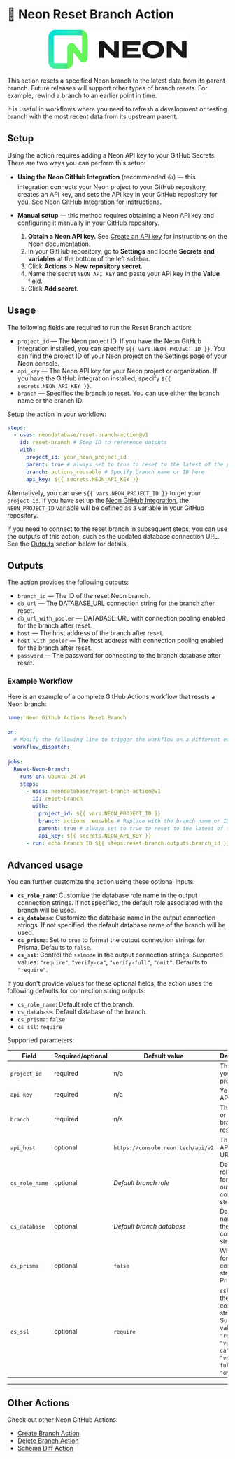 # 🔄 Neon Reset Branch Action

<p align="center">
  <picture>
    <source media="(prefers-color-scheme: dark)" srcset="./docs/logos/neon-logo-dark.svg">
    <img alt="Neon logo" src="./docs/logos/neon-logo-light.svg">
  </picture>
</p>

This action resets a specified Neon branch to the latest data from its parent branch. Future releases will support other types of branch resets. For example, rewind a branch to an earlier point in time.

It is useful in workflows where you need to refresh a development or testing branch with the most recent data from its upstream parent.

## Setup

Using the action requires adding a Neon API key to your GitHub Secrets. There are two ways you can perform this setup:

- **Using the Neon GitHub Integration** (recommended 👍) — this integration connects your Neon project to your GitHub repository, creates an API key, and sets the API key in your GitHub repository for you. See [Neon GitHub Integration](https://neon.tech/docs/guides/neon-github-integration) for instructions.
- **Manual setup** — this method requires obtaining a Neon API key and configuring it manually in your GitHub repository.

  1. **Obtain a Neon API key.** See [Create an API key](https://neon.tech/docs/manage/api-keys#create-an-api-key) for instructions on the Neon documentation.
  2. In your GitHub repository, go to **Settings** and locate **Secrets and variables** at the bottom of the left sidebar.
  3. Click **Actions** > **New repository secret**.
  4. Name the secret `NEON_API_KEY` and paste your API key in the **Value** field.
  5. Click **Add secret**.

## Usage

The following fields are required to run the Reset Branch action:

- `project_id` — The Neon project ID. If you have the Neon GitHub Integration installed, you can specify `${{ vars.NEON_PROJECT_ID }}`. You can find the project ID of your Neon project on the Settings page of your Neon console.
- `api_key` — The Neon API key for your Neon project or organization. If you have the GitHub integration installed, specify `${{ secrets.NEON_API_KEY }}`.
- `branch` — Specifies the branch to reset. You can use either the branch name or the branch ID.

Setup the action in your workflow:

```yml
steps:
  - uses: neondatabase/reset-branch-action@v1
    id: reset-branch # Step ID to reference outputs
    with:
      project_id: your_neon_project_id
      parent: true # always set to true to reset to the latest of the parent branch as only resetting to parent is supported for now
      branch: actions_reusable # Specify branch name or ID here
      api_key: ${{ secrets.NEON_API_KEY }}
```

Alternatively, you can use `${{ vars.NEON_PROJECT_ID }}` to get your `project_id`. If you have set up the [Neon GitHub Integration](https://neon.tech/docs/guides/neon-github-integration), the `NEON_PROJECT_ID` variable will be defined as a variable in your GitHub repository.

If you need to connect to the reset branch in subsequent steps, you can use the outputs of this action, such as the updated database connection URL. See the [Outputs](#outputs) section below for details.

## Outputs

The action provides the following outputs:

- `branch_id` — The ID of the reset Neon branch.
- `db_url` — The DATABASE_URL connection string for the branch after reset.
- `db_url_with_pooler` — DATABASE_URL with connection pooling enabled for the branch after reset.
- `host` — The host address of the branch after reset.
- `host_with_pooler` — The host address with connection pooling enabled for the branch after reset.
- `password` — The password for connecting to the branch database after reset.

### Example Workflow

Here is an example of a complete GitHub Actions workflow that resets a Neon branch:

```yml
name: Neon Github Actions Reset Branch

on:
  # Modify the following line to trigger the workflow on a different event such as push or pull_request as per your requirement. We have used workflow_dispatch for manual triggering in this example.
  workflow_dispatch:

jobs:
  Reset-Neon-Branch:
    runs-on: ubuntu-24.04
    steps:
      - uses: neondatabase/reset-branch-action@v1
        id: reset-branch
        with:
          project_id: ${{ vars.NEON_PROJECT_ID }}
          branch: actions_reusable # Replace with the branch name or ID you want to reset
          parent: true # always set to true to reset to the latest of the parent branch as only resetting to parent is supported for now
          api_key: ${{ secrets.NEON_API_KEY }}
      - run: echo Branch ID ${{ steps.reset-branch.outputs.branch_id }}
```

## Advanced usage

You can further customize the action using these optional inputs:

- **`cs_role_name`**: Customize the database role name in the output connection strings. If not specified, the default role associated with the branch will be used.
- **`cs_database`**: Customize the database name in the output connection strings. If not specified, the default database name of the branch will be used.
- **`cs_prisma`**: Set to `true` to format the output connection strings for Prisma. Defaults to `false`.
- **`cs_ssl`**: Control the `sslmode` in the output connection strings. Supported values: `"require"`, `"verify-ca"`, `"verify-full"`, `"omit"`. Defaults to `"require"`.

If you don't provide values for these optional fields, the action uses the following defaults for connection string outputs:

- `cs_role_name`: Default role of the branch.
- `cs_database`: Default database of the branch.
- `cs_prisma`: `false`
- `cs_ssl`: `require`

Supported parameters:

| Field          | Required/optional | Default value                      | Description                                                                                                           |
| -------------- | ----------------- | ---------------------------------- | --------------------------------------------------------------------------------------------------------------------- |
| `project_id`   | required          | n/a                                | The ID of your Neon project.                                                                                          |
| `api_key`      | required          | n/a                                | Your Neon API key.                                                                                                    |
| `branch`       | required          | n/a                                | The name or ID of the branch to reset.                                                                                |
| `api_host`     | optional          | `https://console.neon.tech/api/v2` | The Neon API host URL.                                                                                                |
| `cs_role_name` | optional          | _Default branch role_              | Database role name for the output connection strings.                                                                 |
| `cs_database`  | optional          | _Default branch database_          | Database name for the output connection strings.                                                                      |
| `cs_prisma`    | optional          | `false`                            | Whether to format connection strings for Prisma.                                                                      |
| `cs_ssl`       | optional          | `require`                          | `sslmode` for the output connection strings. Supported values: `"require"`, `"verify-ca"`, `"verify-full"`, `"omit"`. |

---

## Other Actions

Check out other Neon GitHub Actions:

- [Create Branch Action](https://github.com/neondatabase/create-branch-action)
- [Delete Branch Action](https://github.com/neondatabase/delete-branch-action)
- [Schema Diff Action](https://github.com/neondatabase/schema-diff-action)
